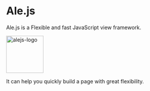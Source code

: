 # Ale.js

Ale.js is a Flexible and fast JavaScript view framework.

<img alt='alejs-logo' height='100px' src='https://github.com/Ale-js/alejs/blob/master/images/logo.png'>

It can help you quickly build a page with great flexibility.
